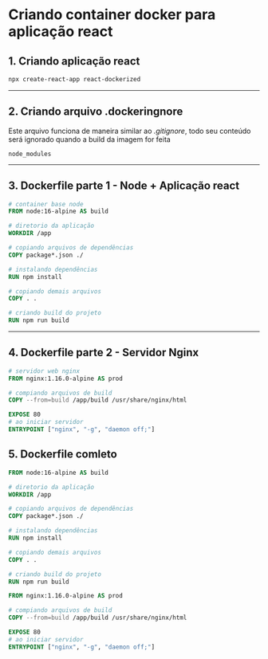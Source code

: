 # Criando container docker para aplicação react

## 1. Criando aplicação react
```bash
npx create-react-app react-dockerized  
``` 

<hr>

## 2. Criando arquivo .dockeringnore 
Este arquivo funciona de maneira similar ao *.gitignore*, todo seu conteúdo será ignorado quando a build da imagem for feita

```dockerignore
node_modules
``` 
<hr>

## 3. Dockerfile parte 1 - Node + Aplicação react
``` dockerfile
# container base node
FROM node:16-alpine AS build

# diretorio da aplicação
WORKDIR /app

# copiando arquivos de dependências
COPY package*.json ./

# instalando dependências
RUN npm install

# copiando demais arquivos
COPY . .

# criando build do projeto
RUN npm run build
``` 
<hr>

## 4. Dockerfile parte 2 - Servidor Nginx

```dockerfile
# servidor web nginx
FROM nginx:1.16.0-alpine AS prod

# compiando arquivos de build
COPY --from=build /app/build /usr/share/nginx/html

EXPOSE 80
# ao iniciar servidor
ENTRYPOINT ["nginx", "-g", "daemon off;"]
```


## 5. Dockerfile comleto
``` dockerfile
FROM node:16-alpine AS build

# diretorio da aplicação
WORKDIR /app

# copiando arquivos de dependências
COPY package*.json ./

# instalando dependências
RUN npm install

# copiando demais arquivos
COPY . .

# criando build do projeto
RUN npm run build

FROM nginx:1.16.0-alpine AS prod

# compiando arquivos de build
COPY --from=build /app/build /usr/share/nginx/html

EXPOSE 80
# ao iniciar servidor
ENTRYPOINT ["nginx", "-g", "daemon off;"]

```

